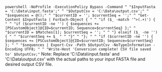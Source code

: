 ``
powershell -NoProfile -ExecutionPolicy Bypass -Command ^
    "$InputFasta = 'C:\Data\input.fasta';" ^
    "$OutputCsv = 'C:\Data\output.csv';" ^
    "$sequences = @();" ^
    "$currentID = ''; $currentSeq = '';" ^
    "Get-Content $InputFasta | ForEach-Object { " ^
        "if ($_ -match '^>(.+)') { " ^
            "if ($currentID -ne '') { $sequences += [PSCustomObject]@{ID=$currentID; Sequence=$currentSeq} };" ^
            "$currentID = $Matches[1]; $currentSeq = ''; " ^
        "} elseif ($_ -ne '') { " ^
            "$currentSeq += $_ " ^
        "}" ^
    "}; " ^
    "if ($currentID -ne '') { $sequences += [PSCustomObject]@{ID=$currentID; Sequence=$currentSeq} }; " ^
    "$sequences | Export-Csv -Path $OutputCsv -NoTypeInformation -Encoding UTF8; " ^
    "Write-Host 'Conversion complete! CSV file saved to' $OutputCsv;"
``
Note: Replace 'C:\Data\input.fasta' and 'C:\Data\output.csv' with the actual paths to your input FASTA file and desired output CSV file.
